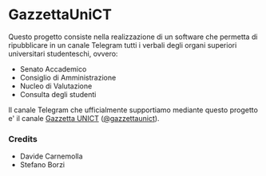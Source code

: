 # GazzettaUniCT

Questo progetto consiste nella realizzazione di un software che permetta di ripubblicare in un canale Telegram tutti i verbali degli organi superiori universitari studenteschi, ovvero:

- Senato Accademico
- Consiglio di Amministrazione
- Nucleo di Valutazione
- Consulta degli studenti

Il canale Telegram che ufficialmente supportiamo mediante questo progetto e' il canale [Gazzetta UNICT](https://t.me/gazzettaunict) ([@gazzettaunict](https://t.me/gazzettaunict)).

### Credits
- Davide Carnemolla
- Stefano Borzi
